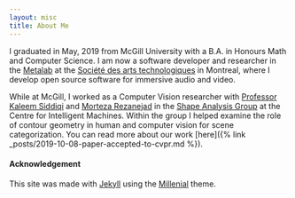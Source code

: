 ```yaml
---
layout: misc
title: About Me
---
```


I graduated in May, 2019 from McGill University with
a B.A. in Honours Math and Computer Science. 
I am now a software developer and researcher in the
[Metalab](https://sat.qc.ca/en/recherche/metalab) at the
[Société des arts technologiques](https://sat.qc.ca/en) in Montreal, where I
develop open source software for immersive audio and video.

While at McGill, I worked as a Computer Vision researcher with
[Professor Kaleem Siddiqi](http://www.cim.mcgill.ca/~siddiqi/)
and
[Morteza Rezanejad](http://www.cim.mcgill.ca/~morteza/)
in the
[Shape Analysis Group](http://www.cim.mcgill.ca/~shape/?page=main)
at the Centre for Intelligent Machines.
Within the group I helped examine the role of contour geometry in human and
computer vision for scene categorization. You can read more about our work
[here]({% link _posts/2019-10-08-paper-accepted-to-cvpr.md %}).


#### Acknowledgement
This site was made with [Jekyll](https://jekyllrb.com/)
using the [Millenial](https://github.com/LeNPaul/Millennial) theme.

